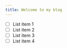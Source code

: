 ```yaml
---
title: Welcome to my blog
---
```

- [ ] List item 1
- [ ] List item 2
- [ ] List item 3
- [ ] List item 4
